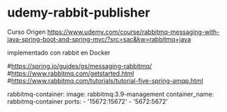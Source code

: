 # udemy-rabbit-publisher

Curso Origen
https://www.udemy.com/course/rabbitmq-messaging-with-java-spring-boot-and-spring-mvc/?src=sac&kw=rabbitmq+java

implementado con rabbit en Docker

#https://spring.io/guides/gs/messaging-rabbitmq/
#https://www.rabbitmq.com/getstarted.html
#https://www.rabbitmq.com/tutorials/tutorial-five-spring-amqp.html

  rabbitmq-container:
    image: rabbitmq:3.9-management
    container_name: rabbitmq-container
    ports:
      - '15672:15672'
      - '5672:5672'
